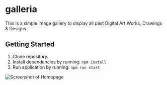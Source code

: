 # galleria
This is a simple image gallery to display all past Digital Art Works, Drawings & Designs. 

## Getting Started
1. Clone repository.
2. Install dependencies by running: `npm install`
3. Run application by running: `npm run start`

![Screenshot of Homepage](https://i.pinimg.com/originals/38/0f/52/380f52d732d2be0227f16bb53bdfb16b.jpg)